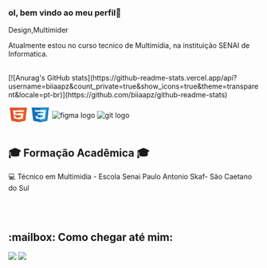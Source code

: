 ### ol, bem vindo ao meu perfil👋

<!--
**biiaapz/biiaapz** is a ✨ _special_ ✨ repository because its `README.md` (this file) appears on your GitHub profile.
<!-- Link para o site que cria o codigo para o texto com aparencia de digitação -->
<!-- https://readme-typing-svg.demolab.com/demo/ -->


<div>
<p>Design,Multimider</p> 

<p>Atualmente estou no curso tecnico de  Multimídia, na instituição SENAI de Informatica.</p>
</div>

<br>
[![Anurag's GitHub stats](https://github-readme-stats.vercel.app/api?username=biiaapz&count_private=true&show_icons=true&theme=transparent&locale=pt-br)](https://github.com/biiaapz/github-readme-stats)

<!--https://devicon.dev/-->
<div style="display: inline_block"><br>

  <img align="center" alt="Tadeu-HTML" height="30" width="40" src="https://raw.githubusercontent.com/devicons/devicon/master/icons/html5/html5-original.svg">
  <img align="center" alt="Tadeu-CSS" height="30" width="40" src="https://raw.githubusercontent.com/devicons/devicon/master/icons/css3/css3-original.svg">
  <img align="center"  alt="figma logo" height="30" width="40" src="https://cdn.jsdelivr.net/gh/devicons/devicon/icons/figma/figma-original.svg"/>
  <img align="center"  alt="git logo" height="30" width="40" src="https://cdn.simpleicons.org/git/F05032"/>
  

</div>


<br>

<div>
  <h2>🎓 Formação Acadêmica 🎓</h2> 
    <p>💻 Técnico em  Multimìdia - Escola Senai Paulo Antonio Skaf- São Caetano do Sul</p> 
</div>

<br>

<div>


<br>

<div>
  <h2>:mailbox: Como chegar até mim:</h2>
  <a href = "beatrizapsilva0302@gmail.com"><img src="https://img.shields.io/badge/Gmail-D14836?style=for-the-badge&logo=gmail&logoColor=white" target="_blank"></a>
  <a href="www.linkedin.com/in/beatriz-silva-7098a3276" target="_blank"><img src="https://img.shields.io/badge/-LinkedIn-%230077B5?style=for-the-badge&logo=linkedin&logoColor=white" target="_blank"></a>
 
</div>





